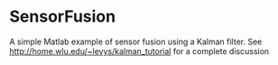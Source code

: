 SensorFusion
============

A simple Matlab example of sensor fusion using a Kalman filter.  See http://home.wlu.edu/~levys/kalman_tutorial for a complete discussion
